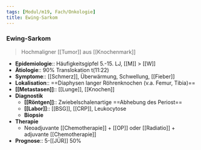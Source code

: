 ```yaml
---
tags: [Modul/m19, Fach/Onkologie]
title: Ewing-Sarkom
---
```

### Ewing-Sarkom
> Hochmaligner [[Tumor]] aus [[Knochenmark]]
- **Epidemiologie**:: Häufigkeitsgipfel 5.-15. LJ, [[M]] > [[W]] 
- **Ätiologie**:: 90% Translokation t(11:22)
- **Symptome**:: [[Schmerz]], Überwärmung, Schwellung, [[Fieber]]
- **Lokalisation**:: ==Diaphysen langer Röhrenknochen (v.a. Femur, Tibia)==
- **[[Metastasen]]**:: [[Lunge]], [[Knochen]]
- **Diagnostik**
	- **[[Röntgen]]**:: Zwiebelschalenartige ==Abhebung des Periost==
	- **[[Labor]]**:: [[BSG]], [[CRP]], Leukocytose
	- **Biopsie**
- **Therapie**
	- Neoadjuvante [[Chemotherapie]] + [[OP]] oder [[Radiatio]] + adjuvante [[Chemotherapie]]
- **Prognose**:: 5-[[JÜR]] 50%